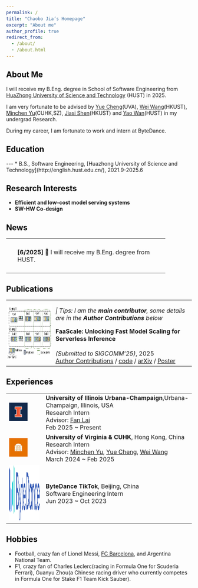 ```yaml
---
permalink: /
title: "Chaobo Jia’s Homepage"
excerpt: "About me"
author_profile: true
redirect_from: 
  - /about/
  - /about.html
---
```


<!-- This is the front page of a website that is powered by the [academicpages template](https://github.com/academicpages/academicpages.github.io) and hosted on GitHub pages. [GitHub pages](https://pages.github.com) is a free service in which websites are built and hosted from code and data stored in a GitHub repository, automatically updating when a new commit is made to the respository. This template was forked from the [Minimal Mistakes Jekyll Theme](https://mmistakes.github.io/minimal-mistakes/) created by Michael Rose, and then extended to support the kinds of content that academics have: publications, talks, teaching, a portfolio, blog posts, and a dynamically-generated CV. You can fork [this repository](https://github.com/academicpages/academicpages.github.io) right now, modify the configuration and markdown files, add your own PDFs and other content, and have your own site for free, with no ads! An older version of this template powers my own personal website at [stuartgeiger.com](http://stuartgeiger.com), which uses [this Github repository](https://github.com/staeiou/staeiou.github.io). -->


<h2 class="col">
<font color=black>About Me</font>
</h2>
<!-- --- -->

I will receive my B.Eng. degree in School of Software Engineering from [HuaZhong University of Science and Technology](http://english.hust.edu.cn/) (HUST) in 2025.

I am very fortunate to be advised by [Yue Cheng](https://tddg.github.io/)(UVA), [Wei Wang](https://www.cse.ust.hk/~weiwa/)(HKUST), [Minchen Yu](https://sds.cuhk.edu.cn/en/teacher/1246)(CUHK,SZ), [Jiasi Shen](https://shenjiasi.com/)(HKUST) and [Yao Wan](https://wanyao.me/)(HUST) in my undergrad Research.

During my career, I am fortunate to work and intern at ByteDance.

<!-- > please feel free to chat with me or drop me an email! -->

<h2 class="col">
<font color=black>Education</font>
</h2>
---
* B.S., Software Engineering, [Huazhong University of Science and Technology](http://english.hust.edu.cn/), 2021.9-2025.6

<!-- * Looking for chances of Summer research experience in US or Singpore -->
<!-- * B.S. in GitHub, GitHub University, 2012 -->
<!-- * M.S. in Jekyll, GitHub University, 2014 -->
<!-- * Ph.D in Version Control Theory, GitHub University, 2018 (expected) -->

<style>
table {
    border-collapse: collapse;
    border: none;
    font-size: 16px;
}

td, th {
    border: none;
}
</style>


<h2 class="col">
<font color=black>Research Interests</font>
</h2>

* <b>Efficient and low-cost model serving systems</b>
* <b>SW-HW Co-design</b>

<h2 class="col">
<font color=black>News</font>
</h2>

<table class="content-table">
  <tbody>
    <tr>
      <td style="padding:10px 10px;width:100%;vertical-align:middle;text-align:justify">
        <p style="margin-left: 5%; text-align:left">
          <strong>[6/2025]</strong> &#x1F389; I will receive my B.Eng. degree from HUST.
          <br>
        </p>
      </td>
    </tr>
  </tbody>
</table>



<h2 class="col">
<font color=black>Publications</font>
</h2>


<!-- style="width:100%;max-width:900px;border:none;border-spacing:0px;border-collapse:collapse;margin-right:auto;margin-left:auto;margin-top:75px;" -->
<table class="content-table">
  <tbody>
    <tr>
      <td style="padding:1px 2px;width:25%;vertical-align:middle">
        <img src="images/publications/faascale.png" class="pub-image" width="180" height="150">
      </td>
      <td width="75%" valign="middle">
        <!-- tips -->
        <p><em>| Tips: I am the <b>main contributor</b>, some details are in the <b>Author Contributions</b> below</em></p>
        <!-- heading -->
        <papertitle><b>FaaScale: Unlocking Fast Model Scaling for Serverless Inference</b></papertitle>
        <!-- authors -->
        <br>
        <!-- conference & date -->
        <br>
        <em>(Submitted to SIGCOMM'25)</em>, 2025
        <br>
        <!-- links -->
        <a href="">Author Contributions</a>
        / <a href="">code</a>
        / <a href="">arXiv</a>
        / <a href="">Poster</a>
      </td>
    </tr>
  </tbody>
</table>



<h2 class="col">
<font color=black>Experiences</font>
</h2>

<table class="content-table">
  <tbody>
    <tr>
      <td class="section-image-extreme">
        <img src="images/Experience/uiuc.png" alt="uiuc logo" class="section-image-extreme" width="50" height="50">
      </td>
      <td class="section-content">
        <div class="section-title">
          <b>University of Illinois Urbana-Champaign</b>,Urbana-Champaign, Illinois, USA
          <br>
          Research Intern
          <br>
          Advisor: <a
            href="https://grainger.illinois.edu/about/directory/faculty/fanlai">Fan Lai</a>
          <br>
          Feb 2025 ~ Present
        </div>
      </td>
    </tr>
    <tr>
      <td class="section-image-small">
        <img src="images/Experience/uva.png" alt="uva logo" class="section-image-small" width="50" height="50">
      </td>
      <td class="section-content">
        <div class="section-title">
          <b>University of Virginia & CUHK</b>, Hong Kong, China
          <br>
          Research Intern
          <br>
          Advisor: <a
            href="https://sds.cuhk.edu.cn/en/teacher/1246">Minchen Yu</a>, <a
            href="https://tddg.github.io/">Yue Cheng</a>, <a
            href="https://www.cse.ust.hk/~weiwa/">Wei Wang</a>
          <br>
          March 2024 ~ Feb 2025
        </div>
      </td>
    </tr>
    <tr>
      <td class="section-image-small">
        <img src="images/Experience/bytedance.png" alt="bytedance logo" class="section-image-small" width="150" height="150">
      </td>
      <td class="section-content">
        <div class="section-title">
          <b>ByteDance TikTok</b>, Beijing, China
          <br>
          Software Engineering Intern
          <br>
          Jun 2023 ~ Oct 2023
        </div>
      </td>
    </tr>
  </tbody>
</table>


<h2 class="col">
<font color=black>Hobbies</font>
</h2>

* Football, crazy fan of Lionel Messi, [FC Barcelona](https://www.fcbarcelona.com/en/), and Argentina National Team.
* F1, crazy fan of Charles Leclerc(racing in Formula One for Scuderia Ferrari), Guanyu Zhou(a Chinese racing driver who currently competes in Formula One for Stake F1 Team Kick Sauber).

